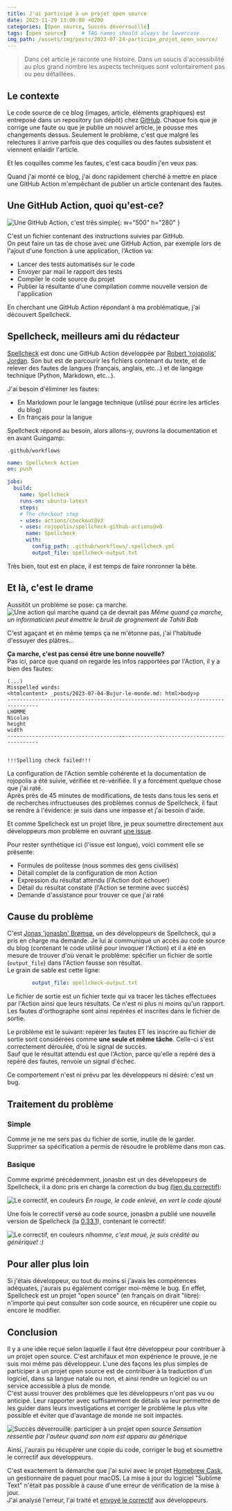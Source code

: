 ```yaml
---
title: J'ai participé à un projet open source
date: 2023-11-29 13:00:00 +0200
categories: [Open source, Succès déverrouillé]
tags: [open source]     # TAG names should always be lowercase
img_path: /assets/img/posts/2023-07-24-participe_projet_open_source/
---
```


> Dans cet article je raconte une histoire. Dans un soucis d'accessibilité au plus grand nombre les aspects techniques sont volontairement pas ou peu détaillées.

## Le contexte

Le code source de ce blog (images, article, éléments graphiques) est entreposé dans un repository (un dépôt) chez [GitHub](https://github.com/). Chaque fois que je corrige une faute ou que je publie un nouvel article, je pousse mes changements dessus. Seulement le problème, c'est que malgré les relectures il arrive parfois que des coquilles ou des fautes subsistent et viennent enlaidir l'article.  

Et les coquilles comme les fautes, c'est caca boudin j'en veux pas.

Quand j'ai monté ce blog, j'ai donc rapidement cherché à mettre en place une GitHub Action m'empêchant de publier un article contenant des fautes.

## Une GitHub Action, quoi qu'est-ce?

![Une GitHub Action, c'est très simple](cest-tres-simple.jpg){: w="500" h="280" }

C'est un fichier contenant des instructions suivies par GitHub.  
On peut faire un tas de chose avec une GitHub Action, par exemple lors de l'ajout d'une fonction à une application, l'Action va:

* Lancer des tests automatisés sur le code
* Envoyer par mail le rapport des tests
* Compiler le code source du projet
* Publier la résultante d'une compilation comme nouvelle version de l'application

En cherchant une GitHub Action répondant à ma problématique, j'ai découvert Spellcheck.

## Spellcheck, meilleurs ami du rédacteur

[Spellcheck](https://github.com/rojopolis/spellcheck-github-actions) est donc une GitHub Action développée par [Robert 'rojopolis' Jordan](https://github.com/rojopolis). Son but est de parcourir les fichiers contenant du texte, et de relever des fautes de langues (français, anglais, etc...) et de langage technique (Python, Markdown, etc...).  

J'ai besoin d'éliminer les fautes:

* En Markdown pour le langage technique (utilisé pour écrire les articles du blog)
* En français pour la langue

Spellcheck répond au besoin, alors allons-y, ouvrons la documentation et en avant Guingamp:

`.github/workflows`

```yaml
name: Spellcheck Action
on: push

jobs:
  build:
    name: Spellcheck
    runs-on: ubuntu-latest
    steps:
    # The checkout step
    - uses: actions/checkout@v3
    - uses: rojopolis/spellcheck-github-actions@v0
      name: Spellcheck
      with:
        config_path: .github/workflows/.spellcheck.yml
        output_file: spellcheck-output.txt
```

Très bien, tout est en place, il est temps de faire ronronner la bête.

## Et là, c'est le drame

Aussitôt un problème se pose: ça marche.
![Une action qui marche quand ça de devrait pas](1-action-false-success.png)
_Même quand ça marche, un informaticien peut émettre le bruit de grognement de Tahiti Bob_

C'est agaçant et en même temps ça ne m'étonne pas, j'ai l'habitude d'essuyer des plâtres...

**Ça marche, c'est pas censé être une bonne nouvelle?**  
Pas ici, parce que quand on regarde les infos rapportées par l'Action, il y a bien des fautes:

```text
(...)
Misspelled words:
<htmlcontent> _posts/2023-07-04-Bujur-le-monde.md: html>body>p
--------------------------------------------------------------------------------
LHOMME
Nicolas
height
width
--------------------------------------------------------------------------------


!!!Spelling check failed!!!
```

La configuration de l'Action semble cohérente et la documentation de rojopolis a été suivie, vérifiée et re-vérifiée. Il y a forcément quelque chose que j'ai raté.  
Après près de 45 minutes de modifications, de tests dans tous les sens et de recherches infructueuses des problèmes connus de Spellcheck, il faut se rendre à l'évidence: je suis dans une impasse et j'ai besoin d'aide.

Et comme Spellcheck est un projet libre, je peux soumettre directement aux développeurs mon problème en ouvrant [une issue](https://github.com/rojopolis/spellcheck-github-actions/issues/166).

Pour rester synthétique ici (l'issue est longue), voici comment elle se présente:

* Formules de politesse (nous sommes des gens civilisés)
* Détail complet de la configuration de mon Action
* Expression du résultat attendu (l'Action doit échouer)
* Détail du résultat constaté (l'Action se termine avec succès)
* Demande d'assistance pour trouver ce que j'ai raté

## Cause du problème

C'est [Jonas 'jonasbn' Brømsø](https://github.com/jonasbn), un des développeurs de Spellcheck, qui a pris en charge ma demande.
Je lui ai communiqué un accès au code source du blog (contenant le code utilisé pour invoquer l'Action) et il a été en mesure de trouver d'où venait le problème: spécifier un fichier de sortie (`output_file`) dans l'Action fausse son résultat.  
Le grain de sable est cette ligne:

```yaml
        output_file: spellcheck-output.txt
```

Le fichier de sortie est un fichier texte qui va tracer les tâches effectuées par l'Action ainsi que leurs résultats. Ce n'est ni plus ni moins qu'un rapport.  
Les fautes d'orthographe sont ainsi repérées et inscrites dans le fichier de sortie.

Le problème est le suivant: repérer les fautes ET les inscrire au fichier de sortie sont considérées comme **une seule et même tâche**. Celle-ci s'est correctement déroulée, d'où le signal de succès.  
Sauf que le résultat attendu est que l'Action, parce qu'elle a repéré des a repéré des fautes, renvoie un signal d'échec.

Ce comportement n'est ni prévu par les développeurs ni désiré: c'est un bug.

## Traitement du problème

### Simple

Comme je ne me sers pas du fichier de sortie, inutile de le garder. Supprimer sa spécification a permis de résoudre le problème dans mon cas.

### Basique

Comme exprimé précédemment, jonasbn est un des développeurs de Spellcheck, il a donc pris en charge la correction du bug [(lien du correctif)](https://github.com/rojopolis/spellcheck-github-actions/pull/168/files):

![Le correctif, en couleurs](2-pr-fix.png)
_En rouge, le code enlevé, en vert le code ajouté_

Une fois le correctif versé au code source, jonasbn a publié une nouvelle version de Spellcheck (la [0.33.1](https://github.com/rojopolis/spellcheck-github-actions/releases/tag/0.33.1)), contenant le correctif:

![Le correctif, en couleurs](3-release-notes.png)
_nlhomme, c'est moué, je suis crédité au générique! :)_

## Pour aller plus loin

Si j'étais développeur, ou tout du moins si j'avais les compétences adéquates, j'aurais pu également corriger moi-même le bug. En effet, Spellcheck est un projet "open source" (en français on dirait "libre): n'importe qui peut consulter son code source, en récupérer une copie ou encore le modifier.  

## Conclusion

Il y a une idée reçue selon laquelle il faut être développeur pour contribuer à un projet open source. C'est archifaux et mon expérience le prouve, je ne suis moi même pas développeur. L'une des façons les plus simples de participer à un projet open source est de contribuer à la traduction d'un logiciel, dans sa langue natale ou non, et ainsi rendre un logiciel ou un service accessible à plus de monde.  
C'est aussi trouver des problèmes que les développeurs n'ont pas vu ou anticipé. Leur rapporter avec suffisamment de détails va leur permettre de les guider dans leurs investigations et corriger le problème le plus vite possible et éviter que d'avantage de monde ne soit impactés.

![Succès déverrouillé: participer à un projet open source](4-achievement.png)
_Sensation ressentie par l'auteur quand son nom est apparu au générique_

Ainsi, j'aurais pu récupérer une copie du code, corriger le bug et soumettre le correctif aux développeurs.

C'est exactement la démarche que j'ai suivi avec le projet [Homebrew Cask](https://github.com/Homebrew/homebrew-cask), un gestionnaire de paquet pour macOS. La mise à jour du logiciel "Sublime Text" n'était pas possible à cause d'une erreur de vérification de la mise à jour.  
J'ai analysé l'erreur, l'ai traité et [envoyé le correctif](https://github.com/Homebrew/homebrew-cask/pull/152315) aux développeurs.
